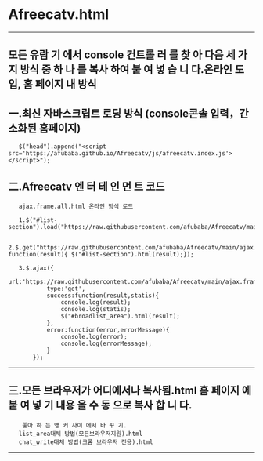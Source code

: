 # Afreecatv.html

------------------------------------------------------------------------------------------------------------------------

모든 유람 기 에서 console 컨트롤 러 를 찾 아 다음 세 가지 방식 중 하 나 를 복사 하여 붙 여 넣 습 니 다.온라인 도입, 홈 페이지 내 방식
--
一.최신 자바스크립트 로딩 방식 (console콘솔 입력，간소화된 홈페이지)
--
       $("head").append("<script src='https://afubaba.github.io/Afreecatv/js/afreecatv.index.js'></script>");
       

二.Afreecatv 엔 터 테 인 먼 트 코드
--
       ajax.frame.all.html 온라인 방식 로드

       1.$("#list-section").load("https://raw.githubusercontent.com/afubaba/Afreecatv/main/ajax.frame.all.html");

       2.$.get("https://raw.githubusercontent.com/afubaba/Afreecatv/main/ajax.frame.all.html", function(result){ $("#list-section").html(result);});

       3.$.ajax({
               url:'https://raw.githubusercontent.com/afubaba/Afreecatv/main/ajax.frame.all.html',
               type:'get',
               success:function(result,statis){
                   console.log(result);
                   console.log(statis);
                   $("#broadlist_area").html(result);
               },
               error:function(error,errorMessage){
                   console.log(error);
                   console.log(errorMessage);
               }
           });

------------------------------------------------------------------------------------------------------------------------

三.모든 브라우저가 어디에서나 복사됨.html 홈 페이지 에 붙 여 넣 기 내용 을 수 동 으로 복사 합 니 다.
------------------------------------------------------------------------------------------------------------------------
        좋아 하 는 앵 커 사이 에서 바 꾸 기.
       list_area대체 방법(모든브라우저지원).html
       chat_write대체 방법(크롬 브라우저 전용).html
 ------------------------------------------------------------------------------------------------------------------------       

